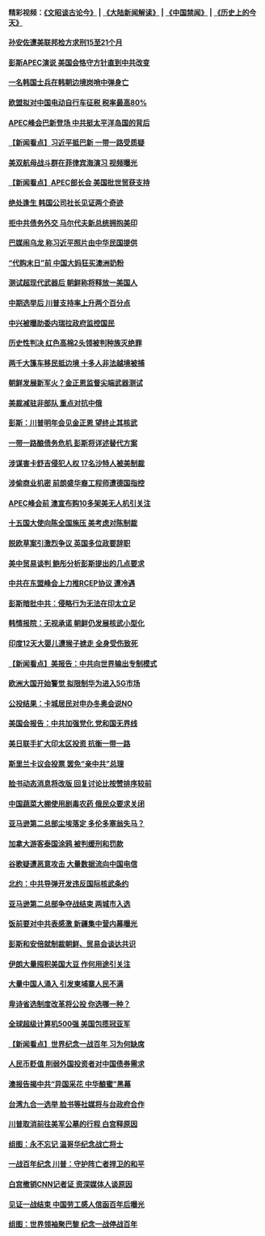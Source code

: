 #### 精彩视频：[《文昭谈古论今》](https://github.com/gfw-breaker/wenzhao/blob/master/README.md?t=11171231) | [《大陆新闻解读》](https://github.com/gfw-breaker/ntdtv-comedy/blob/master/README.md?t=11171231) | [《中国禁闻》](https://github.com/gfw-breaker/ntdtv-news/blob/master/README.md?t=11171231) | [《历史上的今天》](https://github.com/gfw-breaker/today-in-history/blob/master/README.md?t=11171231) 

#### [孙安佐遭美联邦检方求刑15至21个月](../pages/nsc418/n10858140.md?t=11171231) 

#### [彭斯APEC演说 美国会恪守方针直到中共改变](../pages/nsc418/n10858071.md?t=11171231) 

#### [一名韩国士兵在韩朝边境岗哨中弹身亡](../pages/nsc418/n10857552.md?t=11171231) 

#### [欧盟拟对中国电动自行车征税 税率最高80%](../pages/nsc418/n10857311.md?t=11171231) 

#### [APEC峰会巴新登场 中共挺太平洋岛国的背后](../pages/nsc418/n10856908.md?t=11171231) 

#### [【新闻看点】习近平抵巴新 一带一路受质疑](../pages/nsc418/n10856905.md?t=11171231) 

#### [美双航母战斗群在菲律宾海演习 视频曝光](../pages/nsc418/n10857247.md?t=11171231) 

#### [【新闻看点】APEC部长会 美国批世贸获支持](../pages/nsc418/n10857086.md?t=11171231) 

#### [绝处逢生 韩国公司社长见证两个奇迹](../pages/nsc418/n10855894.md?t=11171231) 

#### [拒中共债务外交 马尔代夫新总统拥抱美印](../pages/nsc418/n10856998.md?t=11171231) 

#### [巴媒闹乌龙 称习近平照片由中华民国提供](../pages/nsc418/n10856762.md?t=11171231) 

#### [“代购末日”前 中国大妈狂买澳洲奶粉](../pages/nsc418/n10856381.md?t=11171231) 

#### [测试超现代武器后 朝鲜称将释放一美国人](../pages/nsc418/n10856668.md?t=11171231) 

#### [中期选举后 川普支持率上升两个百分点](../pages/nsc418/n10856692.md?t=11171231) 

#### [中兴被曝助委内瑞拉政府监控国民](../pages/nsc418/n10855844.md?t=11171231) 

#### [历史性判决 红色高棉2头领被判种族灭绝罪](../pages/nsc418/n10856223.md?t=11171231) 

#### [两千大篷车移民抵边境 十多人非法越境被捕](../pages/nsc418/n10855671.md?t=11171231) 

#### [朝鲜发展新军火？金正恩监督尖端武器测试](../pages/nsc418/n10855089.md?t=11171231) 

#### [美裁减驻非部队 重点对抗中俄](../pages/nsc418/n10854965.md?t=11171231) 

#### [彭斯：川普明年会见金正恩  望终止其核武](../pages/nsc418/n10854845.md?t=11171231) 

#### [一带一路酿债务危机 彭斯将详述替代方案](../pages/nsc418/n10854827.md?t=11171231) 

#### [涉谋害卡舒吉侵犯人权 17名沙特人被美制裁](../pages/nsc418/n10854611.md?t=11171231) 

#### [涉偷商业机密 前朗盛华裔工程师遭德国指控](../pages/nsc418/n10854279.md?t=11171231) 

#### [APEC峰会前 澳宣布购10多架美无人机引关注](../pages/nsc418/n10854479.md?t=11171231) 

#### [十五国大使向陈全国施压 美考虑对陈制裁](../pages/nsc418/n10854359.md?t=11171231) 

#### [脱欧草案引激烈争议 英国多位政要辞职](../pages/nsc418/n10854302.md?t=11171231) 

#### [美中贸易谈判 鲍彤分析彭斯提出的几点要求](../pages/nsc418/n10853914.md?t=11171231) 

#### [中共在东盟峰会上力推RCEP协议 遭冷遇](../pages/nsc418/n10853861.md?t=11171231) 

#### [彭斯暗批中共：侵略行为无法在印太立足](../pages/nsc418/n10853726.md?t=11171231) 

#### [韩情报院：无视承诺 朝鲜仍发展核武小型化](../pages/nsc418/n10853349.md?t=11171231) 

#### [印度12天大婴儿遭猴子掳走 全身受伤致死](../pages/nsc418/n10852749.md?t=11171231) 

#### [【新闻看点】美报告：中共向世界输出专制模式](../pages/nsc418/n10852108.md?t=11171231) 

#### [欧洲大国开始警觉 拟限制华为进入5G市场](../pages/nsc418/n10851814.md?t=11171231) 

#### [公投结果：卡城居民对申办冬奥会说NO](../pages/nsc418/n10851767.md?t=11171231) 

#### [美国会报告：中共加强党化 党和国无界线](../pages/nsc418/n10851682.md?t=11171231) 

#### [美日联手扩大印太区投资 抗衡一带一路](../pages/nsc418/n10851269.md?t=11171231) 

#### [斯里兰卡议会投票 罢免“亲中共”总理](../pages/nsc418/n10850871.md?t=11171231) 

#### [脸书动态消息将改版 回复讨论比按赞排序较前](../pages/nsc418/n10851244.md?t=11171231) 

#### [中国蔬菜大棚使用剧毒农药 俄民众要求关闭](../pages/nsc418/n10850450.md?t=11171231) 

#### [亚马逊第二总部尘埃落定 多伦多塞翁失马？](../pages/nsc418/n10850602.md?t=11171231) 

#### [加拿大游客泰国涂鸦 被判缓刑和罚款](../pages/nsc418/n10850561.md?t=11171231) 

#### [谷歌疑遭恶意攻击 大量数据流向中国电信](../pages/nsc418/n10849651.md?t=11171231) 

#### [北约：中共导弹开发违反国际核武条约](../pages/nsc418/n10849551.md?t=11171231) 

#### [亚马逊第二总部争夺战结束 两城市入选](../pages/nsc418/n10849466.md?t=11171231) 

#### [饭前要对中共表感激 新疆集中营内幕曝光](../pages/nsc418/n10849239.md?t=11171231) 

#### [彭斯和安倍就制裁朝鲜、贸易会谈达共识](../pages/nsc418/n10848907.md?t=11171231) 

#### [伊朗大量囤积美国大豆 作何用途引关注](../pages/nsc418/n10848059.md?t=11171231) 

#### [大量中国人涌入 引发柬埔寨人民不满](../pages/nsc418/n10848622.md?t=11171231) 

#### [卑诗省选制度改革将公投 你选哪一种？](../pages/nsc418/n10847526.md?t=11171231) 

#### [全球超级计算机500强 美国包揽冠亚军](../pages/nsc418/n10847488.md?t=11171231) 

#### [【新闻看点】世界纪念一战百年 习为何缺席](../pages/nsc418/n10847292.md?t=11171231) 

#### [人民币贬值 削弱外国投资者对中国债券需求](../pages/nsc418/n10847506.md?t=11171231) 

#### [澳报告揭中共“异国采花 中华酿蜜”黑幕](../pages/nsc418/n10846837.md?t=11171231) 

#### [台湾九合一选举 脸书等社媒将与台政府合作](../pages/nsc418/n10847211.md?t=11171231) 

#### [川普取消前往美军公墓的行程 白宫释原因](../pages/nsc418/n10846670.md?t=11171231) 

#### [组图：永不忘记 温哥华纪念战亡将士](../pages/nsc418/n10845683.md?t=11171231) 

#### [一战百年纪念 川普：守护阵亡者捍卫的和平](../pages/nsc418/n10845450.md?t=11171231) 

#### [白宫撤销CNN记者证 资深媒体人谈原因](../pages/nsc418/n10845359.md?t=11171231) 

#### [见证一战结束 中国劳工感人信函百年后曝光](../pages/nsc418/n10845223.md?t=11171231) 

#### [组图：世界领袖聚巴黎 纪念一战停战百年](../pages/nsc418/n10845047.md?t=11171231) 

